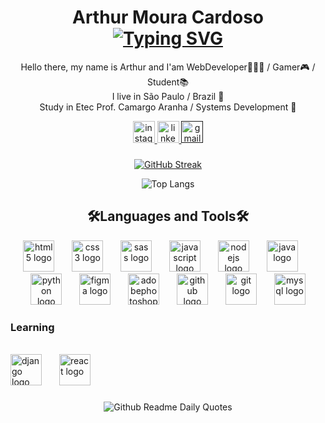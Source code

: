 <h1 align="center">Arthur Moura Cardoso
  <br>
<a href="https://git.io/typing-svg"><img src="https://readme-typing-svg.herokuapp.com?font=Poppins&weight=600&size=32&duration=750&pause=100&color=2E7FF4&center=true&random=false&width=435&lines=Harder;Better;Faster;Stronger" alt="Typing SVG" /></a>
</h1>

<p align="center">
  Hello there, my name is Arthur and I'am WebDeveloper👨🏼‍💻 / Gamer🎮 / Student📚
  <br>
  I live in São Paulo / Brazil 📌
  <br>
  Study in Etec Prof. Camargo Aranha / Systems Development 📖
  <br>
  <div align="center">
    <a href="https://www.instagram.com/arthurmoura_lks/">
      <img src="https://img.shields.io/static/v1?message=Instagram&logo=instagram&label=&color=E4405F&logoColor=white&labelColor=&style=for-the-badge" height="35" alt="instagram logo"  />
    </a>
    <a href="#">
      <img src="https://img.shields.io/static/v1?message=LinkedIn&logo=linkedin&label=&color=0077B5&logoColor=white&labelColor=&style=for-the-badge" height="35" alt="linkedin logo"  />
    </a>
    <a href=""mailto:arthurmoura.2007.ti@gmail.com">
      <img src="https://img.shields.io/static/v1?message=Gmail&logo=gmail&label=&color=D14836&logoColor=white&labelColor=&style=for-the-badge" height="35" alt="gmail logo"  />
    </a>
  </div>
</p>



###

<div align="center">
  
 [![GitHub Streak](https://github-readme-streak-stats.herokuapp.com?user=Arthur-Moura-Cardoso&theme=transparent&mode=weekly&card_width=467)](https://git.io/streak-stats)

![Top Langs](https://github-readme-stats.vercel.app/api/top-langs/?username=Arthur-Moura-Cardoso&theme=transparent&card_width=467)
  
</div>

###

<h2 align="center">🛠️Languages and Tools🛠️</h2>
<div align="center">
  <img src="https://skillicons.dev/icons?i=html" height="50" alt="html5 logo"  />
  <img width="20" />
  <img src="https://skillicons.dev/icons?i=css" height="50" alt="css3 logo"  />
  <img width="20" />
  <img src="https://skillicons.dev/icons?i=sass" height="50" alt="sass logo"  />
  <img width="20" />
  <img src="https://skillicons.dev/icons?i=js" height="50" alt="javascript logo"  />
  <img width="20" />
  <img src="https://skillicons.dev/icons?i=nodejs" height="50" alt="nodejs logo"  />
  <img width="20" />
  <img src="https://skillicons.dev/icons?i=java" height="50" alt="java logo"  />
  <img width="20" />
  <img src="https://skillicons.dev/icons?i=py" height="50" alt="python logo"  />
  <img width="20" />
  <img src="https://skillicons.dev/icons?i=figma" height="50" alt="figma logo"  />
  <img width="20" />
  <img src="https://skillicons.dev/icons?i=ps" height="50" alt="adobephotoshop logo"  />
  <img width="20" />
  <img src="https://skillicons.dev/icons?i=github" height="50" alt="github logo"  />
  <img width="20" />
  <img src="https://skillicons.dev/icons?i=git" height="50" alt="git logo"  />
  <img width="20" />
  <img src="https://cdn.jsdelivr.net/gh/devicons/devicon/icons/mysql/mysql-original.svg" height="50" alt="mysql logo"  />
  
</div>

###

<h3>Learning</h3>
<br>
<div align="left">
  <img src="https://cdn.jsdelivr.net/gh/devicons/devicon/icons/django/django-plain.svg" height="50" alt="django logo"  />
  
  <img width="20" />
  <img src="https://cdn.jsdelivr.net/gh/devicons/devicon/icons/react/react-original.svg" height="50" alt="react logo"  />
</div>

###
<div align="center">

  ![Github Readme Daily Quotes](https://readme-daily-quotes.vercel.app/api?theme=transparent&font=poppins&quote=O+maior+risco+é+não+correr+riscos,+não+dá+para+ficar+sem+correr+nenhum+risco,+senão+você+não+faz+nada..&author=Jorge+Paulo+Lehmann)
 
</div>
